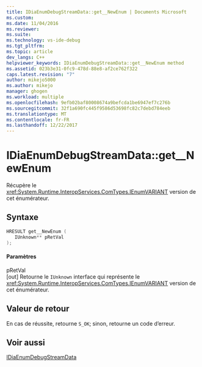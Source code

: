 ```yaml
---
title: IDiaEnumDebugStreamData::get__NewEnum | Documents Microsoft
ms.custom: 
ms.date: 11/04/2016
ms.reviewer: 
ms.suite: 
ms.technology: vs-ide-debug
ms.tgt_pltfrm: 
ms.topic: article
dev_langs: C++
helpviewer_keywords: IDiaEnumDebugStreamData::get__NewEnum method
ms.assetid: 023b3e31-0fc9-478d-88e8-af2ce762f322
caps.latest.revision: "7"
author: mikejo5000
ms.author: mikejo
manager: ghogen
ms.workload: multiple
ms.openlocfilehash: 9efb02baf80008674a9befcda1be6947ef7c276b
ms.sourcegitcommit: 32f1a690fc445f9586d53698fc82c7debd784eeb
ms.translationtype: MT
ms.contentlocale: fr-FR
ms.lasthandoff: 12/22/2017
---
```

# <a name="idiaenumdebugstreamdatagetnewenum"></a>IDiaEnumDebugStreamData::get__NewEnum
Récupère le <xref:System.Runtime.InteropServices.ComTypes.IEnumVARIANT> version de cet énumérateur.  
  
## <a name="syntax"></a>Syntaxe  
  
```C++  
HRESULT get__NewEnum (   
   IUnknown** pRetVal  
);  
```  
  
#### <a name="parameters"></a>Paramètres  
 pRetVal  
 [out] Retourne le `IUnknown` interface qui représente le <xref:System.Runtime.InteropServices.ComTypes.IEnumVARIANT> version de cet énumérateur.  
  
## <a name="return-value"></a>Valeur de retour  
 En cas de réussite, retourne `S_OK`; sinon, retourne un code d’erreur.  
  
## <a name="see-also"></a>Voir aussi  
 [IDiaEnumDebugStreamData](../../debugger/debug-interface-access/idiaenumdebugstreamdata.md)
